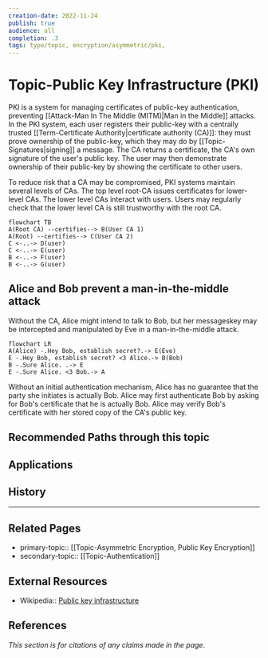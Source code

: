 ```yaml
---
creation-date: 2022-11-24
publish: true
audience: all
completion: .3
tags: type/topic, encryption/asymmetric/pki,
---
```

# Topic-Public Key Infrastructure (PKI)
PKI is a system for managing certificates of public-key authentication, preventing [[Attack-Man In The Middle (MITM)|Man in the Middle]] attacks. In the PKI system, each user registers their public-key with a centrally trusted [[Term-Certificate Authority|certificate authority (CA)]]: they must prove ownership of the public-key, which they may do by [[Topic-Signatures|signing]] a message. The CA returns a certificate, the CA's own signature of the user's public key. The user may then demonstrate ownership of their public-key by showing the certificate to other users.

To reduce risk that a CA may be compromised, PKI systems maintain several levels of CAs. The top level root-CA issues certificates for lower-level CAs. The lower level CAs interact with users. Users may regularly check that the lower level CA is still trustworthy with the root CA.
```mermaid
flowchart TB
A(Root CA) --certifies--> B(User CA 1)
A(Root) --certifies--> C(User CA 2)
C <-..-> D(user)
C <-..-> E(user)
B <-..-> F(user)
B <-..-> G(user)
```

## Alice and Bob prevent a man-in-the-middle attack
Without the CA, Alice might intend to talk to Bob, but her messageskey may be intercepted and manipulated by Eve in a man-in-the-middle attack.
```mermaid
flowchart LR
A(Alice) -.Hey Bob, establish secret?.-> E(Eve)
E -.Hey Bob, establish secret? <3 Alice.-> B(Bob)
B -.Sure Alice. .-> E
E -.Sure Alice. <3 Bob.-> A
```

Without an initial authentication mechanism, Alice has no guarantee that the party she initiates is actually Bob. Alice may first authenticate Bob by asking for Bob's certificate that he is actually Bob. Alice may verify Bob's certificate with her stored copy of the CA's public key.

## Recommended Paths through this topic

## Applications

## History

---
## Related Pages
- primary-topic:: [[Topic-Asymmetric Encryption, Public Key Encryption]]
- secondary-topic:: [[Topic-Authentication]]

## External Resources
- Wikipedia:: [Public key infrastructure](https://en.wikipedia.org/wiki/Public_key_infrastructure)

## References
*This section is for citations of any claims made in the page*.